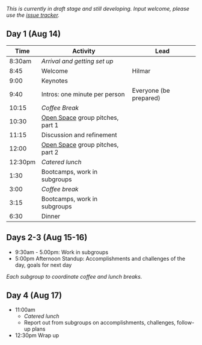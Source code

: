 _This is currently in draft stage and still developing. Input welcome, please use the [issue tracker](https://github.com/Imageomics-Datapalooza-2023/issues)._

## Day 1 (Aug 14)

| Time | Activity | Lead |
|------|----------|------|
| 8:30am | _Arrival and getting set up_
| 8:45 | Welcome | Hilmar
| 9:00 | Keynotes | 
| 9:40 | Intros: one minute per person | Everyone (be prepared)
| 10:15 | _Coffee Break_
| 10:30 | [Open Space](https://en.wikipedia.org/wiki/Open_Space_Technology) group pitches, part 1
| 11:15 | Discussion and refinement 
| 12:00 | [Open Space](https://en.wikipedia.org/wiki/Open_Space_Technology) group pitches, part 2
| 12:30pm | _Catered lunch_
| 1:30 | Bootcamps, work in subgroups
| 3:00 | _Coffee break_
| 3:15 | Bootcamps, work in subgroups
| 6:30 | Dinner
 
## Days 2-3 (Aug 15-16)
* 9:30am - 5.00pm: Work in subgroups
* 5:00pm Afternoon Standup: Accomplishments and challenges of the day, goals for next day

_Each subgroup to coordinate coffee and lunch breaks._

## Day 4 (Aug 17)
* 11:00am 
  - _Catered lunch_
  - Report out from subgroups on accomplishments, challenges, follow-up plans
* 12:30pm Wrap up